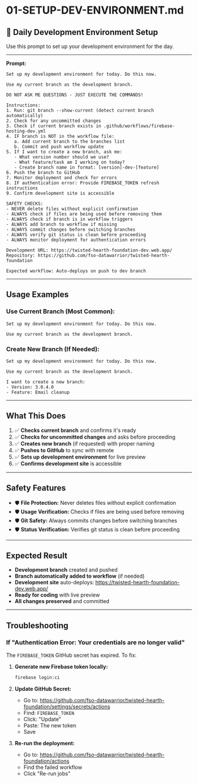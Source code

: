 # 01-SETUP-DEV-ENVIRONMENT.md

## 🚀 **Daily Development Environment Setup**

Use this prompt to set up your development environment for the day.

---

**Prompt:**
```
Set up my development environment for today. Do this now.

Use my current branch as the development branch.

DO NOT ASK ME QUESTIONS - JUST EXECUTE THE COMMANDS!

Instructions:
1. Run: git branch --show-current (detect current branch automatically)
2. Check for any uncommitted changes
3. Check if current branch exists in .github/workflows/firebase-hosting-dev.yml
4. IF branch is NOT in the workflow file:
   a. Add current branch to the branches list
   b. Commit and push workflow update
5. If I want to create a new branch, ask me:
   - What version number should we use?
   - What feature/task am I working on today?
   - Create branch name in format: [version]-dev-[feature]
6. Push the branch to GitHub
7. Monitor deployment and check for errors
8. IF authentication error: Provide FIREBASE_TOKEN refresh instructions
9. Confirm development site is accessible

SAFETY CHECKS:
- NEVER delete files without explicit confirmation
- ALWAYS check if files are being used before removing them
- ALWAYS check if branch is in workflow triggers
- ALWAYS add branch to workflow if missing
- ALWAYS commit changes before switching branches
- ALWAYS verify git status is clean before proceeding
- ALWAYS monitor deployment for authentication errors

Development URL: https://twisted-hearth-foundation-dev.web.app/
Repository: https://github.com/fso-datawarrior/twisted-hearth-foundation

Expected workflow: Auto-deploys on push to dev branch
```

---

## **Usage Examples**

### **Use Current Branch (Most Common):**
```
Set up my development environment for today. Do this now.

Use my current branch as the development branch.
```

### **Create New Branch (If Needed):**
```
Set up my development environment for today. Do this now.

Use my current branch as the development branch.

I want to create a new branch:
- Version: 3.0.4.0
- Feature: Email cleanup
```

---

## **What This Does**

1. ✅ **Checks current branch** and confirms it's ready
2. ✅ **Checks for uncommitted changes** and asks before proceeding
3. ✅ **Creates new branch** (if requested) with proper naming
4. ✅ **Pushes to GitHub** to sync with remote
5. ✅ **Sets up development environment** for live preview
6. ✅ **Confirms development site** is accessible

---

## **Safety Features**

- 🛡️ **File Protection:** Never deletes files without explicit confirmation
- 🛡️ **Usage Verification:** Checks if files are being used before removing
- 🛡️ **Git Safety:** Always commits changes before switching branches
- 🛡️ **Status Verification:** Verifies git status is clean before proceeding

---

## **Expected Result**

- **Development branch** created and pushed
- **Branch automatically added to workflow** (if needed)
- **Development site** auto-deploys: https://twisted-hearth-foundation-dev.web.app/
- **Ready for coding** with live preview
- **All changes preserved** and committed

---

## **Troubleshooting**

### **If "Authentication Error: Your credentials are no longer valid"**

The `FIREBASE_TOKEN` GitHub secret has expired. To fix:

1. **Generate new Firebase token locally:**
   ```bash
   firebase login:ci
   ```

2. **Update GitHub Secret:**
   - Go to: https://github.com/fso-datawarrior/twisted-hearth-foundation/settings/secrets/actions
   - Find: `FIREBASE_TOKEN`
   - Click: "Update"
   - Paste: The new token
   - Save

3. **Re-run the deployment:**
   - Go to: https://github.com/fso-datawarrior/twisted-hearth-foundation/actions
   - Find the failed workflow
   - Click "Re-run jobs"
